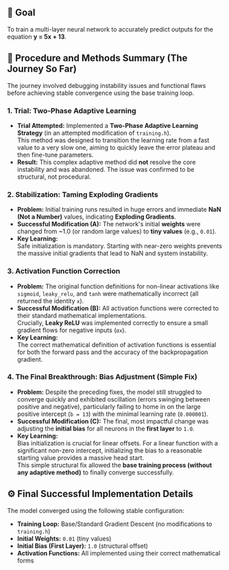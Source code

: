 
## 🎯 Goal

To train a multi-layer neural network to accurately predict outputs for the equation **y = 5x + 13**.


## 🧪 Procedure and Methods Summary (The Journey So Far)

The journey involved debugging instability issues and functional flaws before achieving stable convergence using the base training loop.

### 1. Trial: Two-Phase Adaptive Learning

- **Trial Attempted:** Implemented a **Two-Phase Adaptive Learning Strategy** (in an attempted modification of `training.h`).  
  This method was designed to transition the learning rate from a fast value to a very slow one, aiming to quickly leave the error plateau and then fine-tune parameters.
- **Result:** This complex adaptive method did **not** resolve the core instability and was abandoned. The issue was confirmed to be structural, not procedural.


### 2. Stabilization: Taming Exploding Gradients

- **Problem:** Initial training runs resulted in huge errors and immediate **NaN (Not a Number)** values, indicating **Exploding Gradients**.
- **Successful Modification (A):** The network's initial **weights** were changed from ~1.0 (or random large values) to **tiny values** (e.g., `0.01`).
- **Key Learning:**  
  Safe initialization is mandatory. Starting with near-zero weights prevents the massive initial gradients that lead to NaN and system instability.


### 3. Activation Function Correction

- **Problem:** The original function definitions for non-linear activations like `sigmoid`, `leaky_relu`, and `tanh` were mathematically incorrect (all returned the identity `x`).
- **Successful Modification (B):** All activation functions were corrected to their standard mathematical implementations.  
  Crucially, **Leaky ReLU** was implemented correctly to ensure a small gradient flows for negative inputs (`αx`).
- **Key Learning:**  
  The correct mathematical definition of activation functions is essential for both the forward pass and the accuracy of the backpropagation gradient.


### 4. The Final Breakthrough: Bias Adjustment (Simple Fix)

- **Problem:** Despite the preceding fixes, the model still struggled to converge quickly and exhibited oscillation (errors swinging between positive and negative), particularly failing to home in on the large positive intercept (`b = 13`) with the minimal learning rate (`0.000001`).
- **Successful Modification (C):** The final, most impactful change was adjusting the **initial bias** for all neurons in the **first layer** to `1.0`.
- **Key Learning:**  
  Bias initialization is crucial for linear offsets. For a linear function with a significant non-zero intercept, initializing the bias to a reasonable starting value provides a massive head start.  
  This simple structural fix allowed the **base training process (without any adaptive method)** to finally converge successfully.


## ⚙️ Final Successful Implementation Details

The model converged using the following stable configuration:

- **Training Loop:** Base/Standard Gradient Descent (no modifications to `training.h`)  
- **Initial Weights:** `0.01` (tiny values)  
- **Initial Bias (First Layer):** `1.0` (structural offset)  
- **Activation Functions:** All implemented using their correct mathematical forms

